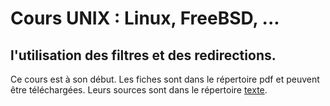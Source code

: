 # Cours UNIX : Linux, FreeBSD, ...
## l'utilisation des filtres et des redirections.

Ce cours est à son début.
Les fiches sont dans le répertoire pdf et peuvent être téléchargées.
Leurs sources sont dans le répertoire [texte](https://github.com/EmmGAUTIER/Cours/tree/main/textes).

